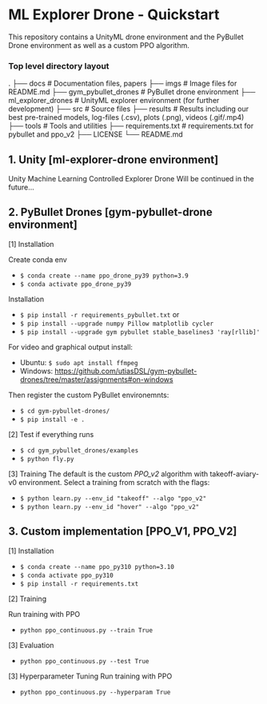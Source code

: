 # ML Explorer Drone - Quickstart

This repository contains a UnityML drone environment and the PyBullet Drone environment as well as a custom PPO algorithm.

### Top level directory layout
.
├── docs                                # Documentation files, papers
├── imgs                                # Image files for README.md
├── gym_pybullet_drones                 # PyBullet drone environment
├── ml_explorer_drones                  # UnityML explorer environment (for further development)
├── src                                 # Source files 
├── results                             # Results including our best pre-trained models, log-files (.csv), plots (.png), videos (.gif/.mp4)
├── tools                               # Tools and utilities
├── requirements.txt                    # requirements.txt for pybullet and ppo_v2
├── LICENSE
└── README.md

## 1. Unity [ml-explorer-drone environment]
Unity Machine Learning Controlled Explorer Drone
Will be continued in the future...

## 2. PyBullet Drones [gym-pybullet-drone environment]

[1] Installation

Create conda env
- ```$ conda create --name ppo_drone_py39 python=3.9```
- ```$ conda activate ppo_drone_py39```

Installation
- ```$ pip install -r requirements_pybullet.txt```
or 
- ```$ pip install --upgrade numpy Pillow matplotlib cycler```
- ```$ pip install --upgrade gym pybullet stable_baselines3 'ray[rllib]'```

For video and graphical output install:
- Ubuntu: ```$ sudo apt install ffmpeg```
- Windows: https://github.com/utiasDSL/gym-pybullet-drones/tree/master/assignments#on-windows

Then register the custom PyBullet environemnts:
- ```$ cd gym-pybullet-drones/```
- ```$ pip install -e .```

[2] Test if everything runs
- ```$ cd gym_pybullet_drones/examples```
- ```$ python fly.py```

[3] Training
The default is the custom _PPO_v2_ algorithm with takeoff-aviary-v0 environment.
Select a training from scratch with the flags:

- ```$ python learn.py --env_id "takeoff" --algo "ppo_v2"```
- ```$ python learn.py --env_id "hover" --algo "ppo_v2"```


## 3. Custom implementation [PPO_V1, PPO_V2]

[1] Installation

- ```$ conda create --name ppo_py310 python=3.10```
- ```$ conda activate ppo_py310```
- ```$ pip install -r requirements.txt```

[2] Training

Run training with PPO
- ```python ppo_continuous.py --train True```

[3] Evaluation
- ```python ppo_continuous.py --test True```

[3] Hyperparameter Tuning
Run training with PPO
- ```python ppo_continuous.py --hyperparam True```
